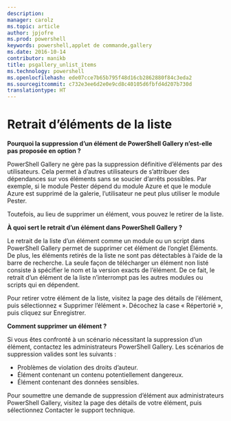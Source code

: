 ```yaml
---
description: 
manager: carolz
ms.topic: article
author: jpjofre
ms.prod: powershell
keywords: powershell,applet de commande,gallery
ms.date: 2016-10-14
contributor: manikb
title: psgallery_unlist_items
ms.technology: powershell
ms.openlocfilehash: ede07cce7b65b795f48d16cb2862880f84c3eda2
ms.sourcegitcommit: c732e3ee6d2e0e9cd8c40105d6fbfd4d207b730d
translationtype: HT
---
```

# <a name="unlisting-items"></a>Retrait d’éléments de la liste

**Pourquoi la suppression d’un élément de PowerShell Gallery n’est-elle pas proposée en option ?**

PowerShell Gallery ne gère pas la suppression définitive d’éléments par des utilisateurs. Cela permet à d’autres utilisateurs de s’attribuer des dépendances sur vos éléments sans se soucier d’arrêts possibles. Par exemple, si le module Pester dépend du module Azure et que le module Azure est supprimé de la galerie, l’utilisateur ne peut plus utiliser le module Pester.

Toutefois, au lieu de supprimer un élément, vous pouvez le retirer de la liste.

**À quoi sert le retrait d’un élément dans PowerShell Gallery ?**

Le retrait de la liste d’un élément comme un module ou un script dans PowerShell Gallery permet de supprimer cet élément de l’onglet Éléments.
De plus, les éléments retirés de la liste ne sont pas détectables à l’aide de la barre de recherche.
La seule façon de télécharger un élément non listé consiste à spécifier le nom et la version exacts de l’élément.
De ce fait, le retrait d’un élément de la liste n’interrompt pas les autres modules ou scripts qui en dépendent.

Pour retirer votre élément de la liste, visitez la page des détails de l’élément, puis sélectionnez « Supprimer l’élément ». Décochez la case « Répertorié », puis cliquez sur Enregistrer.

**Comment supprimer un élément ?**

Si vous êtes confronté à un scénario nécessitant la suppression d’un élément, contactez les administrateurs PowerShell Gallery.
Les scénarios de suppression valides sont les suivants :
- Problèmes de violation des droits d’auteur.
- Élément contenant un contenu potentiellement dangereux.
- Élément contenant des données sensibles.

Pour soumettre une demande de suppression d’élément aux administrateurs PowerShell Gallery, visitez la page des détails de votre élément, puis sélectionnez Contacter le support technique.  


